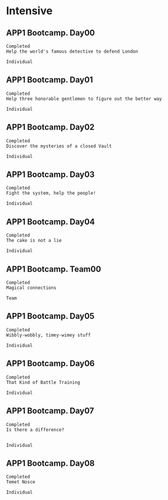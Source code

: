 # Intensive
## APP1 Bootcamp. Day00

    Completed 
    Help the world's famous detective to defend London

    Individual

## APP1 Bootcamp. Day01

    Completed 
    Help three honorable gentlemen to figure out the better way
    
    Individual

## APP1 Bootcamp. Day02

    Completed 
    Discover the mysteries of a closed Vault
    
    Individual

## APP1 Bootcamp. Day03

    Completed 
    Fight the system, help the people!
    
    Individual

## APP1 Bootcamp. Day04

    Completed 
    The cake is not a lie
    
    Individual

## APP1 Bootcamp. Team00

    Completed 
    Magical connections
    
    Team

## APP1 Bootcamp. Day05

    Completed 
    Wibbly-wobbly, timey-wimey stuff
    
    Individual

## APP1 Bootcamp. Day06

    Completed 
    That Kind of Battle Training
    
    Individual

## APP1 Bootcamp. Day07

    Completed 
    Is there a difference?
    

    Individual

## APP1 Bootcamp. Day08

    Completed 
    Temet Nosce
    
    Individual
